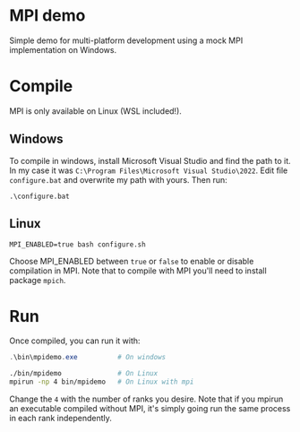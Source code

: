# MPI demo
Simple demo for multi-platform development using a mock MPI implementation on Windows.

# Compile
MPI is only available on Linux (WSL included!).

## Windows
To compile in windows, install Microsoft Visual Studio and find the path to it. In my case it was `C:\Program Files\Microsoft Visual Studio\2022`. Edit file `configure.bat` and overwrite my path with yours. Then run:
```
.\configure.bat
```

## Linux
```
MPI_ENABLED=true bash configure.sh
```
Choose MPI_ENABLED between `true` or `false` to enable or disable compilation in MPI. Note that to compile with MPI you'll need to install package `mpich`.

# Run
Once compiled, you can run it with:
```Powershell
.\bin\mpidemo.exe          # On windows
```
```bash
./bin/mpidemo              # On Linux
mpirun -np 4 bin/mpidemo   # On Linux with mpi
```
Change the `4` with the number of ranks you desire. Note that if you mpirun an executable compiled without MPI, it's simply going run the same process in each rank independently.
